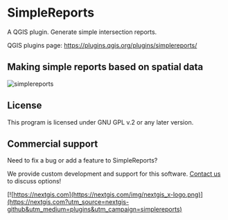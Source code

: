 # SimpleReports

A QGIS plugin. Generate simple intersection reports.

QGIS plugins page: https://plugins.qgis.org/plugins/simplereports/ 

## Making simple reports based on spatial data

![simplereports](https://github.com/nextgis/qgis_simplereports/assets/101568545/93753b30-0e43-4109-89b8-e46fb86d8d6a)

## License

This program is licensed under GNU GPL v.2 or any later version.

## Commercial support

Need to fix a bug or add a feature to SimpleReports?

We provide custom development and support for this software. [Contact us](https://nextgis.com/contact/?utm_source=nextgis-github&utm_medium=plugins&utm_campaign=simplereports) to discuss options!


[![https://nextgis.com](https://nextgis.com/img/nextgis_x-logo.png)](https://nextgis.com?utm_source=nextgis-github&utm_medium=plugins&utm_campaign=simplereports)

